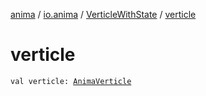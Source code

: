 [anima](../../index.md) / [io.anima](../index.md) / [VerticleWithState](index.md) / [verticle](./verticle.md)

# verticle

`val verticle: `[`AnimaVerticle`](../-anima-verticle/index.md)